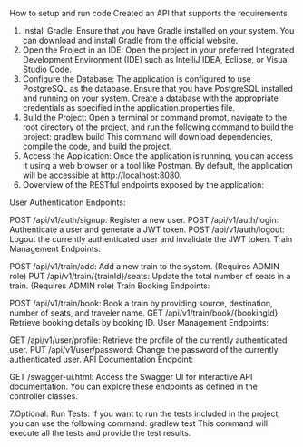 How to setup and run code
Created an API that supports the requirements
1. Install Gradle: Ensure that you have Gradle installed on your system. You can download and install Gradle from the official website.
2. Open the Project in an IDE: Open the project in your preferred Integrated Development Environment (IDE) such as IntelliJ IDEA, Eclipse, or Visual Studio Code.
3. Configure the Database: The application is configured to use PostgreSQL as the database. Ensure that you have PostgreSQL installed and running on your system.
   Create a database with the appropriate credentials as specified in the application.properties file.
4. Build the Project: Open a terminal or command prompt, navigate to the root directory of the project, and run the following command to build the project: gradlew build
   This command will download dependencies, compile the code, and build the project.
5. Access the Application: Once the application is running, you can access it using a web browser or a tool like Postman. By default, the application will be accessible at http://localhost:8080.
6. Ooverview of the RESTful endpoints exposed by the application:

User Authentication Endpoints:

POST /api/v1/auth/signup: Register a new user.
POST /api/v1/auth/login: Authenticate a user and generate a JWT token.
POST /api/v1/auth/logout: Logout the currently authenticated user and invalidate the JWT token.
Train Management Endpoints:

POST /api/v1/train/add: Add a new train to the system. (Requires ADMIN role)
PUT /api/v1/train/{trainId}/seats: Update the total number of seats in a train. (Requires ADMIN role)
Train Booking Endpoints:

POST /api/v1/train/book: Book a train by providing source, destination, number of seats, and traveler name.
GET /api/v1/train/book/{bookingId}: Retrieve booking details by booking ID.
User Management Endpoints:

GET /api/v1/user/profile: Retrieve the profile of the currently authenticated user.
PUT /api/v1/user/password: Change the password of the currently authenticated user.
API Documentation Endpoint:

GET /swagger-ui.html: Access the Swagger UI for interactive API documentation.
You can explore these endpoints as defined in the controller classes.

7.Optional: Run Tests: If you want to run the tests included in the project, you can use the following command: gradlew test
  This command will execute all the tests and provide the test results.


